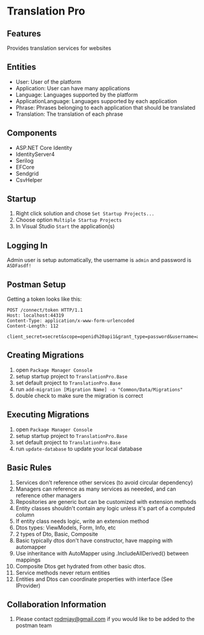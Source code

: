# Translation Pro

## Features

Provides translation services for websites

## Entities
- User: User of the platform 
- Application: User can have many applications 
- Language: Languages supported by the platform
- ApplicationLanguage: Languages supported by each application
- Phrase: Phrases belonging to each application that should be translated
- Translation: The translation of each phrase

## Components

- ASP.NET Core Identity
- IdentityServer4
- Serilog
- EFCore
- Sendgrid
- CsvHelper

## Startup

1. Right click solution and chose `Set Startup Projects...`
2. Choose option `Multiple Startup Projects`
4. In Visual Studio `Start` the application(s)

## Logging In

Admin user is setup automatically, the username is `admin` and password is `ASDFasdf!`

## Postman Setup

Getting a token looks like this:

	POST /connect/token HTTP/1.1
	Host: localhost:44319
	Content-Type: application/x-www-form-urlencoded
	Content-Length: 112

	client_secret=secret&scope=openid%20api1&grant_type=password&username=admin&password=ASDFasdf!&client_id=postman

## Creating Migrations

1. open `Package Manager Console`
2. setup startup project to `TranslationPro.Base` 
3. set default project to `TranslationPro.Base`
4. run `add-migration [Migration Name] -o "Common/Data/Migrations"`
5. double check to make sure the migration is correct


## Executing Migrations

1. open `Package Manager Console`
2. setup startup project to `TranslationPro.Base` 
3. set default project to `TranslationPro.Base`
4. run `update-database` to update your local database

## Basic Rules

1. Services don't reference other services (to avoid circular dependency)
2. Managers can reference as many services as neeeded, and can reference other managers
3. Repositories are generic but can be customized with extension methods
4. Entity classes shouldn't contain any logic unless it's part of a computed column
5. If entity class needs logic, write an extension method
6. Dtos types: ViewModels, Form, Info, etc
7. 2 types of Dto, Basic, Composite
8. Basic typically dtos don't have constructor, have mapping with automapper
9. Use inheritance with AutoMapper using .IncludeAllDerived() between mappings
10. Composite Dtos get hydrated from other basic dtos.
11. Service methods never return entities
12. Entities and Dtos can coordinate properties with interface (See IProvider)

## Collaboration Information

1. Please contact rodmjay@gmail.com if you would like to be added to the postman team


